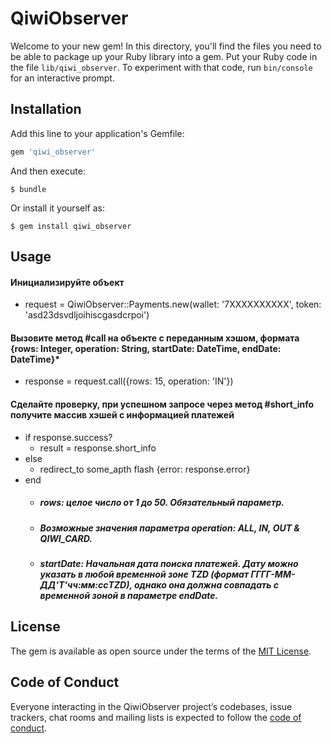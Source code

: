 # QiwiObserver

Welcome to your new gem! In this directory, you'll find the files you need to be able to package up your Ruby library into a gem. Put your Ruby code in the file `lib/qiwi_observer`. To experiment with that code, run `bin/console` for an interactive prompt.


## Installation

Add this line to your application's Gemfile:

```ruby
gem 'qiwi_observer'
```

And then execute:

    $ bundle

Or install it yourself as:

    $ gem install qiwi_observer

## Usage
#### Инициализируйте объект
 - request = QiwiObserver::Payments.new(wallet: '7XXXXXXXXXX', token: 'asd23dsvdljoihiscgasdcrpoi')

#### Вызовите метод #call  на объекте с переданным хэшом, формата {rows: Integer, operation: String, startDate: DateTime, endDate: DateTime}*
 - response = request.call({rows: 15, operation: 'IN'})

#### Сделайте проверку, при успешном запросе через метод #short_info получите массив хэшей с информацией платежей 
 - if response.success?
     - result = response.short_info
 - else
     - redirect_to some_apth flash {error: response.error}
 - end
    - ##### rows: целое число от 1 до 50. Обязательный параметр.
    - ##### Возможные значения параметра operation: ALL, IN, OUT & QIWI_CARD.
    - ##### startDate: Начальная дата поиска платежей. Дату можно указать в любой временной зоне TZD (формат ГГГГ-ММ-ДД'T'чч:мм:ссTZD), однако она должна совпадать с временной зоной в параметре endDate.

## License

The gem is available as open source under the terms of the [MIT License](https://opensource.org/licenses/MIT).

## Code of Conduct

Everyone interacting in the QiwiObserver project’s codebases, issue trackers, chat rooms and mailing lists is expected to follow the [code of conduct](https://github.com/[USERNAME]/qiwi_observer/blob/master/CODE_OF_CONDUCT.md).
